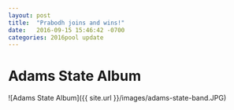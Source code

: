 ```yaml
---
layout: post
title:  "Prabodh joins and wins!"
date:   2016-09-15 15:46:42 -0700
categories: 2016pool update
---
```

# Adams State Album <br/>
![Adams State Album]({{ site.url }}/images/adams-state-band.JPG)
